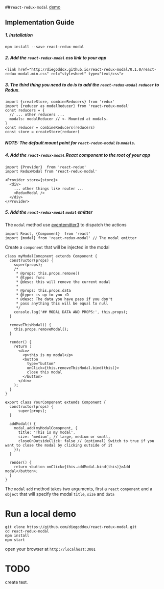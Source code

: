 ##`react-redux-modal` [demo](http://diegoddox.github.io/react-redux-modal/)

## Implementation Guide

##### 1. Installation

`npm install --save react-redux-modal`

##### 2. Add the `react-redux-modal` css link to your app
```
<link href="http://diegoddox.github.io/react-redux-modal/0.1.0/react-redux-modal.min.css" rel="stylesheet" type="text/css">
```
##### 3. The third thing you need to do is to add the `react-redux-modal` `reducer` to Redux.

```
import {createStore, combineReducers} from 'redux'
import {reducer as modalReducer} from 'react-redux-modal'
const reducers = {
  // ... other reducers ...
  modals: modalReducer // <- Mounted at modals.
}
const reducer = combineReducers(reducers)
const store = createStore(reducer)
```

##### NOTE: The default mount point for `react-redux-modal` is `modals`.

##### 4. Add the `react-redux-modal` React component to the root of your app
```
import {Provider}  from 'react-redux'
import ReduxModal from 'react-redux-modal'

<Provider store={store}>
  <div>
    ... other things like router ...
    <ReduxModal />
  </div>
</Provider>
```

##### 5. Add the `react-redux-modal`  `modal` emitter
The `modal` method use [eventemitter3](https://github.com/primus/eventemitter3) to dispatch the actions

```
import React, {Component}  from 'react'
import {modal} from 'react-redux-modal' // The modal emitter
```

Create a `component` that will be injected in the modal
```
class myModalComopnent extends Component {
  constructor(props) {
    super(props);
    /*
     * @props: this.props.remove()
     * @type: func
     * @desc: this will remove the current modal
     * 
     * @props: this.props.data
     * @type: is up to you :D
     * @desc: The data you have pass if you don't
     * pass anything this will be equal to null
     */
    console.log('## MODAL DATA AND PROPS:', this.props);
  }

  removeThisModal() {
    this.props.removeModal();
  }
	
  render() {
    return (
      <div>
        <p>this is my modal</p>
        <button
          type="button"
          onClick={this.removeThisModal.bind(this)}>
          close this modal
        </button>
      </div>
    );
  }
}
```
```
export class YourComponent extends Component {
  constructor(props) {
	  super(props);
  }

  addModal() {
    modal.add(myModalComopnent, {
      title: 'This is my modal',
      size: 'medium', // large, medium or small,
      closeOnOutsideClick: false // (optional) Switch to true if you want to close the modal by clicking outside of it
    });
  }
  
  render() {
    return <button onClick={this.addModal.bind(this)}>Add modal</button>;
  }
}
```

The `modal` `add` method takes two arguments, first a `react` `component`  and a `object` that will specify the modal `title`, `size` and `data` 

# Run a local demo
```
git clone https://github.com/diegoddox/react-redux-modal.git
cd react-redux-modal
npm install
npm start
```
open your browser at `http://localhost:3001`

# TODO
create test.